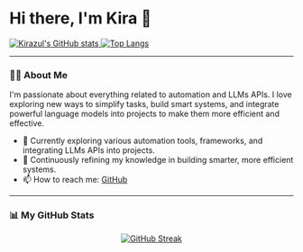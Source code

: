 <p align="center">
  <h1>Hi there, I'm Kira 👋</h1>
</p>
 
<p align="left"> 
  <a href="https://github.com/Kirazul">
    <img alt="Kirazul's GitHub stats" src="https://github-readme-stats.vercel.app/api?username=Kirazul&show_icons=true&theme=tokyonight&rank_icon=github" />
  </a>
  <a href="https://github.com/Kirazul">
    <img alt="Top Langs" src="https://github-readme-stats.vercel.app/api/top-langs/?username=Kirazul&layout=compact&theme=tokyonight" />
  </a>
</p>

---

### 👨‍💻 About Me
I'm passionate about everything related to automation and LLMs APIs. I love exploring new ways to simplify tasks, build smart systems, and integrate powerful language models into projects to make them more efficient and effective.

- 🔭 Currently exploring various automation tools, frameworks, and integrating LLMs APIs into projects.
- 🌱 Continuously refining my knowledge in building smarter, more efficient systems.
- 📫 How to reach me: [GitHub](https://github.com/Kirazul)

---

### 📊 My GitHub Stats
<p align="center">
  <a href="https://github.com/Kirazul">
    <img src="https://github-readme-streak-stats.herokuapp.com/?user=Kirazul&theme=tokyonight&hide_border=true" alt="GitHub Streak" />
  </a>
</p>
